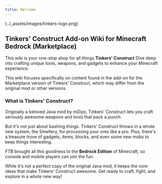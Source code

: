 ```yaml
---
title: Welcome
---
```


(../_assets/images/tinkers-logo.png)
 
## **Tinkers' Construct Add-on Wiki for Minecraft Bedrock (Marketplace)**

This wiki is your one-stop shop for all things **Tinkers' Construct** Dive deep into crafting unique tools, weapons, and gadgets to enhance your Minecraft experience.

This wiki focuses specifically on content found in the add-on for the Marketplace version of Tinkers' Construct, which may differ from the original mod or other versions.

### What is Tinkers' Construct?

Originally a beloved Java mod by *mDiyo*, Tinkers' Construct lets you craft seriously awesome weapons and tools that pack a punch.

But it's not just about bashing things. Tinkers' Construct throws in a whole new system, the Smeltery, for processing your ores like a pro. Plus, there's a treasure trove of gadgets, items, blocks, and even some new mobs to keep things interesting.

*FTB* brought all this goodness to the **Bedrock Edition** of Minecraft, so console and mobile players can join the fun.  

While it's not a perfect copy of the original Java mod, it keeps the core ideas that make Tinkers' Construct awesome.  Get ready to craft, fight, and explore in a whole new way!